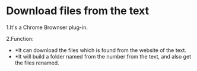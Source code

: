 # Download files from the text

1.It's a Chrome Brownser plug-in.

2.Function:

* *It can download the files which is found from the website of the text.
* *It will build a folder named from the number from the text, and also get the files renamed.
